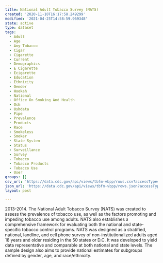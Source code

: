 ```yaml
---
title: National Adult Tobacco Survey (NATS)
created: '2020-11-10T16:17:58.249299'
modified: '2021-04-25T14:58:59.969348'
state: active
type: dataset
tags:
  - Adult
  - Age
  - Any Tobacco
  - Cigar
  - Cigarette
  - Current
  - Demographics
  - E Cigarette
  - Ecigarette
  - Education
  - Ethnicity
  - Gender
  - Hookah
  - National
  - Office On Smoking And Health
  - Osh
  - Oshdata
  - Pipe
  - Prevalence
  - Products
  - Race
  - Smokeless
  - Smoker
  - State System
  - Status
  - Surveillance
  - Survey
  - Tobacco
  - Tobacco Products
  - Tobacco Use
  - User
groups: []
csv_url: 'https://data.cdc.gov/api/views/tbfm-vbpp/rows.csv?accessType=DOWNLOAD'
json_url: 'https://data.cdc.gov/api/views/tbfm-vbpp/rows.json?accessType=DOWNLOAD'
layout: post

---
```

2013-2014. The National Adult Tobacco Survey (NATS) was created to assess the prevalence of tobacco use, as well as the factors promoting and impeding tobacco use among adults. NATS also establishes a comprehensive framework for evaluating both the national and state-specific tobacco control programs.  NATS was designed as a stratified, national, landline, and cell phone survey of non-institutionalized adults aged 18 years and older residing in the 50 states or D.C. It was developed to yield data representative and comparable at both national and state levels. The sample design also aims to provide national estimates for subgroups defined by gender, age, and race/ethnicity.
